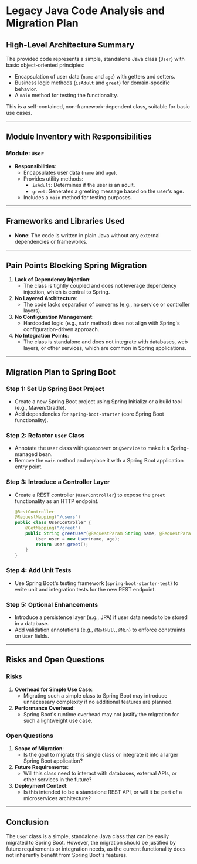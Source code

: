 # Legacy Java Code Analysis and Migration Plan

## High-Level Architecture Summary
The provided code represents a simple, standalone Java class (`User`) with basic object-oriented principles:
- Encapsulation of user data (`name` and `age`) with getters and setters.
- Business logic methods (`isAdult` and `greet`) for domain-specific behavior.
- A `main` method for testing the functionality.

This is a self-contained, non-framework-dependent class, suitable for basic use cases.

---

## Module Inventory with Responsibilities
### Module: `User`
- **Responsibilities**:
  - Encapsulates user data (`name` and `age`).
  - Provides utility methods:
    - `isAdult`: Determines if the user is an adult.
    - `greet`: Generates a greeting message based on the user's age.
  - Includes a `main` method for testing purposes.

---

## Frameworks and Libraries Used
- **None**: The code is written in plain Java without any external dependencies or frameworks.

---

## Pain Points Blocking Spring Migration
1. **Lack of Dependency Injection**:
   - The class is tightly coupled and does not leverage dependency injection, which is central to Spring.
2. **No Layered Architecture**:
   - The code lacks separation of concerns (e.g., no service or controller layers).
3. **No Configuration Management**:
   - Hardcoded logic (e.g., `main` method) does not align with Spring's configuration-driven approach.
4. **No Integration Points**:
   - The class is standalone and does not integrate with databases, web layers, or other services, which are common in Spring applications.

---

## Migration Plan to Spring Boot
### Step 1: Set Up Spring Boot Project
- Create a new Spring Boot project using Spring Initializr or a build tool (e.g., Maven/Gradle).
- Add dependencies for `spring-boot-starter` (core Spring Boot functionality).

### Step 2: Refactor `User` Class
- Annotate the `User` class with `@Component` or `@Service` to make it a Spring-managed bean.
- Remove the `main` method and replace it with a Spring Boot application entry point.

### Step 3: Introduce a Controller Layer
- Create a REST controller (`UserController`) to expose the `greet` functionality as an HTTP endpoint.
  ```java
  @RestController
  @RequestMapping("/users")
  public class UserController {
      @GetMapping("/greet")
      public String greetUser(@RequestParam String name, @RequestParam int age) {
          User user = new User(name, age);
          return user.greet();
      }
  }
  ```

### Step 4: Add Unit Tests
- Use Spring Boot's testing framework (`spring-boot-starter-test`) to write unit and integration tests for the new REST endpoint.

### Step 5: Optional Enhancements
- Introduce a persistence layer (e.g., JPA) if user data needs to be stored in a database.
- Add validation annotations (e.g., `@NotNull`, `@Min`) to enforce constraints on `User` fields.

---

## Risks and Open Questions
### Risks
1. **Overhead for Simple Use Case**:
   - Migrating such a simple class to Spring Boot may introduce unnecessary complexity if no additional features are planned.
2. **Performance Overhead**:
   - Spring Boot's runtime overhead may not justify the migration for such a lightweight use case.

### Open Questions
1. **Scope of Migration**:
   - Is the goal to migrate this single class or integrate it into a larger Spring Boot application?
2. **Future Requirements**:
   - Will this class need to interact with databases, external APIs, or other services in the future?
3. **Deployment Context**:
   - Is this intended to be a standalone REST API, or will it be part of a microservices architecture?

---

## Conclusion
The `User` class is a simple, standalone Java class that can be easily migrated to Spring Boot. However, the migration should be justified by future requirements or integration needs, as the current functionality does not inherently benefit from Spring Boot's features.
